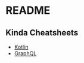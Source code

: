 # README


## Kinda Cheatsheets
* [Kotlin](https://github.com/Buchtl/cheatsheets/blob/main/kotlin.md)
* [GraphQL](https://github.com/Buchtl/cheatsheets/blob/main/graphql.md)
